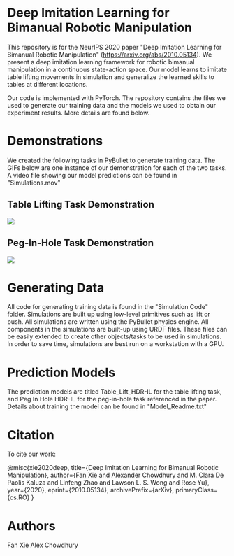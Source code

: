 

# Deep Imitation Learning for Bimanual Robotic Manipulation


This repository is for the NeurIPS 2020 paper "Deep Imitation Learning for Bimanual Robotic Manipulation" (https://arxiv.org/abs/2010.05134). We present a deep imitation learning framework for robotic bimanual manipulation in a continuous state-action space. Our model learns to imitate table lifting movements in simulation and generalize the learned skills to tables at different locations.

Our code is implemented with PyTorch. The repository contains the files we used to generate our training data and the models we used to obtain our experiment results. More details are found below.


# Demonstrations
We created the following tasks in PyBullet to generate training data. The GIFs below are one instance of our demonstration for each of the two tasks. A video file showing our model predictions can be found in "Simulations.mov"

## Table Lifting Task Demonstration                                               

![](https://github.com/Rose-STL-Lab/HDR-IL/blob/master/tablelift.gif)       

## Peg-In-Hole Task Demonstration  

![](https://github.com/Rose-STL-Lab/HDR-IL/blob/master/tableliftconnect.gif)      




# Generating Data

All code for generating training data is found in the "Simulation Code" folder. Simulations are built up using low-level primitives such as lift or push. All simulations are written using the PyBullet physics engine. All components in the simulations are built-up using URDF files. These files can be easily extended to create other objects/tasks to be used in simulations. In order to save time, simulations are best run on a workstation with a GPU.

# Prediction Models
The prediction models are titled Table_Lift_HDR-IL for the table lifting task, and Peg In Hole HDR-IL for the peg-in-hole task referenced in the paper. Details about training the model can be found in "Model_Readme.txt"

# Citation
To cite our work:

@misc{xie2020deep,
      title={Deep Imitation Learning for Bimanual Robotic Manipulation}, 
      author={Fan Xie and Alexander Chowdhury and M. Clara De Paolis Kaluza and Linfeng Zhao and Lawson L. S. Wong and Rose Yu},
      year={2020},
      eprint={2010.05134},
      archivePrefix={arXiv},
      primaryClass={cs.RO}
}


# Authors

Fan Xie
Alex Chowdhury








